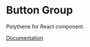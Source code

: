 # Button Group

Polythene for React component.

[Documentation](https://github.com/ArthurClemens/polythene/tree/master/docs/components/react/button-group.md)
